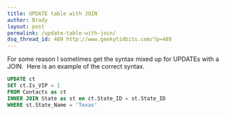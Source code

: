 ```yaml
---
title: UPDATE table with JOIN
author: Brady
layout: post
permalink: /update-table-with-join/
dsq_thread_id: 489 http://www.geekytidbits.com/?p=489
---
```


For some reason I sometimes get the syntax mixed up for UPDATEs with a JOIN.  Here is an example of the correct syntax.

```sql
UPDATE ct
SET ct.Is_VIP = 1
FROM Contacts as ct
INNER JOIN State as st on ct.State_ID = st.State_ID
WHERE st.State_Name = 'Texas'
```
